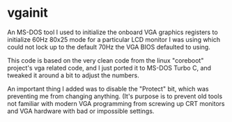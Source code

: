 # vgainit
An MS-DOS tool I used to initialize the onboard VGA graphics registers
to initialize 60Hz 80x25 mode for a particular LCD monitor I was using
which could not lock up to the default 70Hz the VGA BIOS defaulted to using.

This code is based on the very clean code from the linux "coreboot" project's
vga related code, and I just ported it to MS-DOS Turbo C, and tweaked it around
a bit to adjust the numbers.

An important thing I added was to disable the "Protect" bit, which was preventing
me from changing anything. (It's purpose is to prevent old tools not familiar with
modern VGA programming from screwing up CRT monitors and VGA hardware with bad or
impossible settings.



